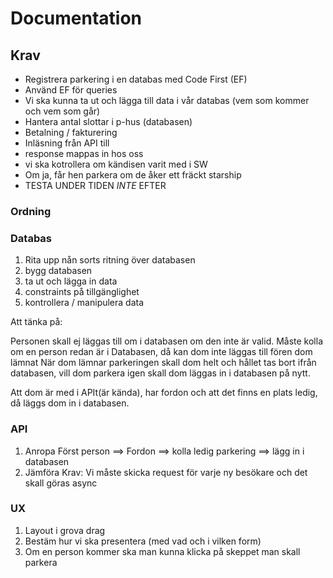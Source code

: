 # Documentation

## Krav
* Registrera parkering i en databas med Code First (EF)
* Använd EF för queries
* Vi ska kunna ta ut och lägga till data i vår databas (vem som kommer och vem som går)
* Hantera antal slottar i p-hus (databasen)
* Betalning / fakturering
* Inläsning från API till 
* response mappas in hos oss
* vi ska kotrollera om kändisen varit med i SW
* Om ja, får hen parkera om de åker ett fräckt starship
* TESTA UNDER TIDEN _INTE_ EFTER

### Ordning
### Databas
1. Rita upp nån sorts ritning över databasen
2. bygg databasen
3. ta ut och lägga in data
4. constraints på tillgänglighet
5. kontrollera / manipulera data

Att tänka på:

Personen skall ej läggas till om i databasen om den inte är valid.
Måste kolla om en person redan är i Databasen, då kan dom inte läggas till fören dom lämnat
När dom lämnar parkeringen skall dom helt och hållet tas bort ifrån databasen, vill dom parkera igen skall dom läggas in i databasen på nytt. 

Att dom är med i APIt(är kända), har fordon och att det finns en plats ledig, då läggs dom in i databasen.



### API
1. Anropa
   Först person ==> Fordon ==> kolla ledig parkering ==> lägg in i databasen
2. Jämföra 
Krav: Vi måste skicka request för varje ny besökare och det skall göras async

### UX
1. Layout i grova drag
2. Bestäm hur vi ska presentera (med vad och i vilken form)
3. Om en person kommer ska man kunna klicka på skeppet man skall parkera



